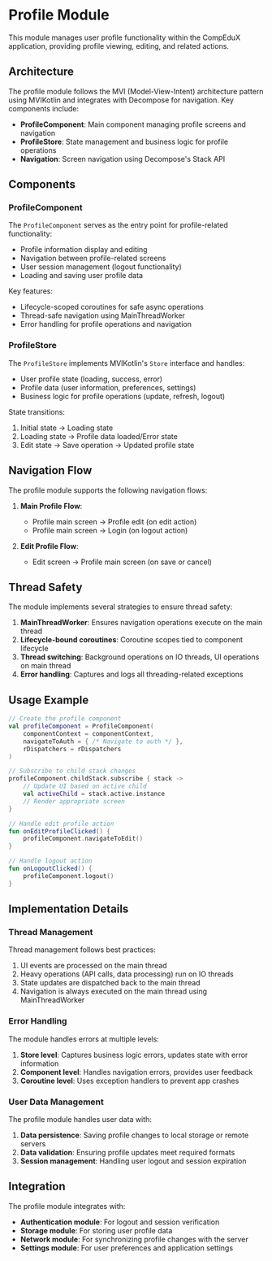 # Profile Module

This module manages user profile functionality within the CompEduX application, providing profile viewing, editing, and
related actions.

## Architecture

The profile module follows the MVI (Model-View-Intent) architecture pattern using MVIKotlin and integrates with
Decompose for navigation. Key components include:

- **ProfileComponent**: Main component managing profile screens and navigation
- **ProfileStore**: State management and business logic for profile operations
- **Navigation**: Screen navigation using Decompose's Stack API

## Components

### ProfileComponent

The `ProfileComponent` serves as the entry point for profile-related functionality:

- Profile information display and editing
- Navigation between profile-related screens
- User session management (logout functionality)
- Loading and saving user profile data

Key features:

- Lifecycle-scoped coroutines for safe async operations
- Thread-safe navigation using MainThreadWorker
- Error handling for profile operations and navigation

### ProfileStore

The `ProfileStore` implements MVIKotlin's `Store` interface and handles:

- User profile state (loading, success, error)
- Profile data (user information, preferences, settings)
- Business logic for profile operations (update, refresh, logout)

State transitions:

1. Initial state → Loading state
2. Loading state → Profile data loaded/Error state
3. Edit state → Save operation → Updated profile state

## Navigation Flow

The profile module supports the following navigation flows:

1. **Main Profile Flow**:
    - Profile main screen → Profile edit (on edit action)
    - Profile main screen → Login (on logout action)

2. **Edit Profile Flow**:
    - Edit screen → Profile main screen (on save or cancel)

## Thread Safety

The module implements several strategies to ensure thread safety:

1. **MainThreadWorker**: Ensures navigation operations execute on the main thread
2. **Lifecycle-bound coroutines**: Coroutine scopes tied to component lifecycle
3. **Thread switching**: Background operations on IO threads, UI operations on main thread
4. **Error handling**: Captures and logs all threading-related exceptions

## Usage Example

```kotlin
// Create the profile component
val profileComponent = ProfileComponent(
    componentContext = componentContext,
    navigateToAuth = { /* Navigate to auth */ },
    rDispatchers = rDispatchers
)

// Subscribe to child stack changes
profileComponent.childStack.subscribe { stack ->
    // Update UI based on active child
    val activeChild = stack.active.instance
    // Render appropriate screen
}

// Handle edit profile action
fun onEditProfileClicked() {
    profileComponent.navigateToEdit()
}

// Handle logout action
fun onLogoutClicked() {
    profileComponent.logout()
}
```

## Implementation Details

### Thread Management

Thread management follows best practices:

1. UI events are processed on the main thread
2. Heavy operations (API calls, data processing) run on IO threads
3. State updates are dispatched back to the main thread
4. Navigation is always executed on the main thread using MainThreadWorker

### Error Handling

The module handles errors at multiple levels:

1. **Store level**: Captures business logic errors, updates state with error information
2. **Component level**: Handles navigation errors, provides user feedback
3. **Coroutine level**: Uses exception handlers to prevent app crashes

### User Data Management

The profile module handles user data with:

1. **Data persistence**: Saving profile changes to local storage or remote servers
2. **Data validation**: Ensuring profile updates meet required formats
3. **Session management**: Handling user logout and session expiration

## Integration

The profile module integrates with:

- **Authentication module**: For logout and session verification
- **Storage module**: For storing user profile data
- **Network module**: For synchronizing profile changes with the server
- **Settings module**: For user preferences and application settings
